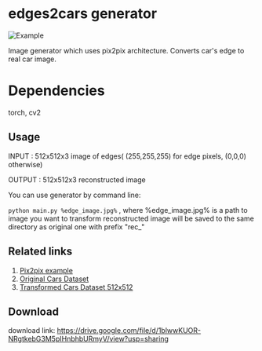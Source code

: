 # edges2cars generator

![Example](https://user-images.githubusercontent.com/40434685/152781187-e99c6d0e-2f34-4b88-b222-868f6ab96bb1.png)

Image generator which uses pix2pix architecture. Converts car's edge to real car image.

# Dependencies
torch,
cv2

## Usage

INPUT : 512x512x3 image of edges( (255,255,255) for edge pixels, (0,0,0) otherwise)

OUTPUT : 512x512x3 reconstructed image



You can use generator by command line:

`python main.py %edge_image.jpg%` , where %edge_image.jpg% is a path to image you want to transform 
reconstructed image will be saved to the same directory as original one with prefix "rec_"

## Related links
  1. [Pix2pix example](https://learnopencv.com/paired-image-to-image-translation-pix2pix/) 
  2. [Original Cars Dataset](https://www.kaggle.com/jessicali9530/stanford-cars-dataset/code)
  3. [Transformed Cars Dataset 512x512]()


## Download
download link: https://drive.google.com/file/d/1blwwKUOR-NRgtkebG3M5pIHnbhbURmyV/view?usp=sharing
